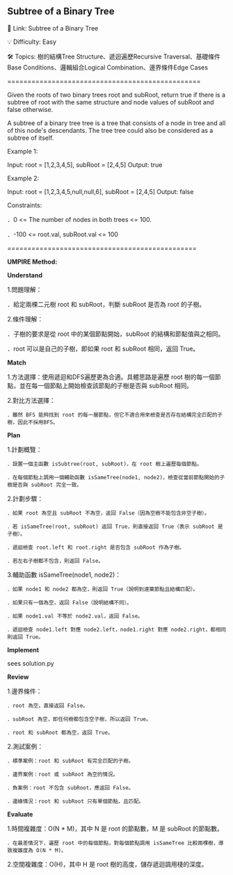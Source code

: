 **Subtree of a Binary Tree**
-
🔗 Link: Subtree of a Binary Tree

💡 Difficulty: Easy

🛠️ Topics: 樹的結構Tree Structure、遞迴遍歷Recursive Traversal、基礎條件Base Conditions、邏輯組合Logical Combination、邊界條件Edge Cases

================================================

Given the roots of two binary trees root and subRoot, return true if there is a subtree of root with the same structure and node values of subRoot and false otherwise.

A subtree of a binary tree tree is a tree that consists of a node in tree and all of this node's descendants. The tree tree could also be considered as a subtree of itself.

Example 1:

Input: root = [1,2,3,4,5], subRoot = [2,4,5]
Output: true

Example 2:

Input: root = [1,2,3,4,5,null,null,6], subRoot = [2,4,5]
Output: false

Constraints:

．0 <= The number of nodes in both trees <= 100.

．-100 <= root.val, subRoot.val <= 100

===============================================

**UMPIRE Method:**

**Understand**

1.問題理解：

．給定兩棵二元樹 root 和 subRoot，判斷 subRoot 是否為 root 的子樹。

2.條件理解：

．子樹的要求是從 root 中的某個節點開始，subRoot 的結構和節點值與之相同。

．root 可以是自己的子樹，即如果 root 和 subRoot 相同，返回 True。

**Match**

1.方法選擇：使用遞迴和DFS遍歷更為合適。具體思路是遍歷 root 樹的每一個節點，並在每一個節點上開始檢查該節點的子樹是否與 subRoot 相同。

2.對比方法選擇：

    ．雖然 BFS 能夠找到 root 的每一層節點，但它不適合用來檢查是否存在結構完全匹配的子樹，因此不採用BFS。

**Plan**

1.計劃概覽：
    
    ．設置一個主函數 isSubtree(root, subRoot)，在 root 樹上遍歷每個節點。
    
    ．在每個節點上調用一個輔助函數 isSameTree(node1, node2)，檢查從當前節點開始的子樹是否與 subRoot 完全一致。

2.計劃步驟：

    ．如果 root 為空且 subRoot 不為空，返回 False（因為空樹不能包含非空子樹）。
    
    ．若 isSameTree(root, subRoot) 返回 True，則直接返回 True（表示 subRoot 是子樹）。
    
    ．遞迴檢查 root.left 和 root.right 是否包含 subRoot 作為子樹。
    
    ．若左右子樹都不包含，則返回 False。

3.輔助函數 isSameTree(node1, node2)：

    ．如果 node1 和 node2 都為空，則返回 True（說明到達葉節點且結構匹配）。
    
    ．如果只有一個為空，返回 False（說明結構不同）。
    
    ．如果 node1.val 不等於 node2.val，返回 False。
    
    ．遞迴檢查 node1.left 對應 node2.left，node1.right 對應 node2.right，都相同則返回 True。

**Implement**

sees solution.py

**Review**

1.邊界條件：
    
    ．root 為空，直接返回 False。
    
    ．subRoot 為空，即任何樹都包含空子樹，所以返回 True。
    
    ．root 和 subRoot 都為空，返回 True。

2.測試案例：
    
    ．標準案例：root 和 subRoot 有完全匹配的子樹。
    
    ．邊界案例：root 或 subRoot 為空的情況。
    
    ．負案例：root 不包含 subRoot，應返回 False。
    
    ．邊緣情況：root 和 subRoot 只有單個節點，且匹配。

**Evaluate**

1.時間複雜度：O(N * M)，其中 N 是 root 的節點數，M 是 subRoot 的節點數。

    ．在最差情況下，遍歷 root 中的每個節點，對每個節點調用 isSameTree 比較兩棵樹，導致複雜度為 O(N * M)。

2.空間複雜度：O(H)，其中 H 是 root 樹的高度，儲存遞迴調用棧的深度。

